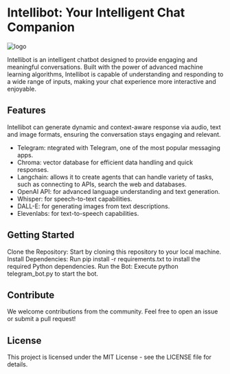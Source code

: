 # Intellibot: Your Intelligent Chat Companion

![logo](https://github.com/davletovb/intellibot/assets/43503037/c9412b45-4361-4d07-904e-2d329d96388e)

Intellibot is an intelligent chatbot designed to provide engaging and meaningful conversations. Built with the power of advanced machine learning algorithms, Intellibot is capable of understanding and responding to a wide range of inputs, making your chat experience more interactive and enjoyable.

## Features

Intellibot can generate dynamic and context-aware response via audio, text and image formats, ensuring the conversation stays engaging and relevant.

* Telegram: ntegrated with Telegram, one of the most popular messaging apps.
* Chroma: vector database for efficient data handling and quick responses.
* Langchain: allows it to create agents that can handle variety of tasks, such as connecting to APIs, search the web and databases.
* OpenAI API: for advanced language understanding and text generation.
* Whisper: for speech-to-text capabilities.
* DALL-E: for generating images from text descriptions.
* Elevenlabs: for text-to-speech capabilities.

## Getting Started

Clone the Repository: Start by cloning this repository to your local machine.
Install Dependencies: Run pip install -r requirements.txt to install the required Python dependencies.
Run the Bot: Execute python telegram_bot.py to start the bot.

## Contribute

We welcome contributions from the community. Feel free to open an issue or submit a pull request!

## License

This project is licensed under the MIT License - see the LICENSE file for details.
